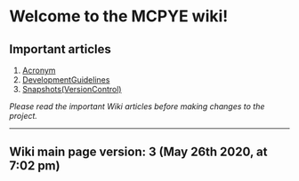 # Welcome to the MCPYE wiki!

Important articles
-----------
1. [Acronym](https://github.com/seanpm2001/MCPYE/wiki/Acronym)
2. [DevelopmentGuidelines](https://github.com/seanpm2001/MCPYE/wiki/Development_guidelines)
3. [Snapshots(VersionControl)](https://github.com/seanpm2001/MCPYE/wiki/Snapshots(VersionControl))

_Please read the important Wiki articles before making changes to the project._

---
Wiki main page version: 3 (May 26th 2020, at 7:02 pm)
-----------
